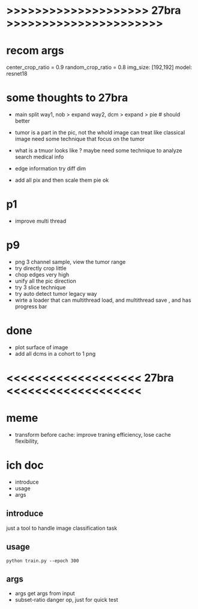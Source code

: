 




# >>>>>>>>>>>>>>>>>>>>  27bra >>>>>>>>>>>>>>>>>>>>>>

# recom args
center_crop_ratio = 0.9
random_crop_ratio = 0.8
img_size: [192,192] 
model: resnet18


 
# some thoughts to 27bra

- main split
way1, nob > expand
way2, dcm > expand > pie  # should better 
 
- tumor is a part in the pic, not the whold image can treat like classical image
need some technique that focus on the tumor
- what is a tmuor looks like ?  maybe need some technique to analyze 
search medical info
- edge information 
try diff dim 
- add all pix and then scale them 
pie ok 


# p1
- improve multi thread

# p9
- png 3 channel sample, view the tumor range 
- try directly crop little 
- chop edges very high
- unify all the pic direction 
- try 3 slice technique
- try auto detect tumor legacy way 
- wirte a loader that can multithread load, and multithread save , and has progress bar 


# done
-  plot surface of image 
- add all dcms in a cohort to 1 png












# <<<<<<<<<<<<<<<<<<<  27bra  <<<<<<<<<<<<<<<<<<<  

# meme
- transform before cache: improve traning efficiency, lose cache flexibility, 









# ich doc
- introduce
- usage
- args


## introduce
just a tool to handle image classification task


## usage
```
python train.py --epoch 300
```


## args
- args
get args from input
- subset-ratio
danger op, just for quick test 




